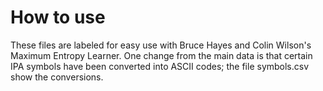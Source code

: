 # How to use

These files are labeled for easy use with Bruce Hayes and Colin Wilson's Maximum Entropy Learner. One change from the main data is that certain IPA symbols have been converted into ASCII codes; the file symbols.csv show the conversions. 
